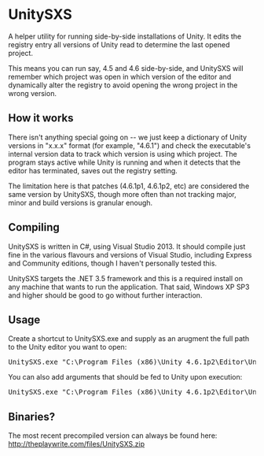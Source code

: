 # UnitySXS
A helper utility for running side-by-side installations of Unity. It edits the registry entry all versions of Unity read to determine the last opened project.

This means you can run say, 4.5 and 4.6 side-by-side, and UnitySXS will remember which project was open in which version of the editor and dynamically alter the registry to avoid opening the wrong project in the wrong version.

## How it works
There isn't anything special going on -- we just keep a dictionary of Unity versions in "x.x.x" format (for example, "4.6.1") and check the executable's internal version data to track which version is using which project. The program stays active while Unity is running and when it detects that the editor has terminated, saves out the registry setting.

The limitation here is that patches (4.6.1p1, 4.6.1p2, etc) are considered the same version by UnitySXS, though more often than not tracking major, minor and build versions is granular enough.

## Compiling
UnitySXS is written in C#, using Visual Studio 2013. It should compile just fine in the various flavours and versions of Visual Studio, including Express and Community editions, though I haven't personally tested this.

UnitySXS targets the .NET 3.5 framework and this is a required install on any machine that wants to run the application. That said, Windows XP SP3 and higher should be good to go without further interaction.

## Usage
Create a shortcut to UnitySXS.exe and supply as an arugment the full path to the Unity editor you want to open:

<pre>UnitySXS.exe "C:\Program Files (x86)\Unity_4.6.1p2\Editor\Unity.exe"</pre>

You can also add arguments that should be fed to Unity upon execution:

<pre>UnitySXS.exe "C:\Program Files (x86)\Unity_4.6.1p2\Editor\Unity.exe" -force-opengl</pre>

## Binaries?
The most recent precompiled version can always be found here: http://theplaywrite.com/files/UnitySXS.zip
